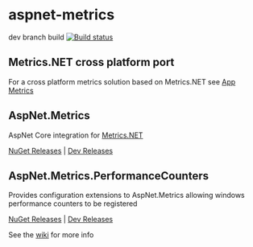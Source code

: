 # aspnet-metrics

dev branch build [![Build status](https://ci.appveyor.com/api/projects/status/mj9wj9m5hq5g0mh9/branch/dev?svg=true)](https://ci.appveyor.com/project/alhardy/aspnet-metrics/branch/dev)

## Metrics.NET cross platform port

For a cross platform metrics solution based on Metrics.NET see [App Metrics](https://github.com/alhardy/AppMetrics/tree/master)

## AspNet.Metrics

AspNet Core integration for [Metrics.NET](https://github.com/Recognos/Metrics.NET)

[NuGet Releases](https://www.nuget.org/packages/AspNet.Metrics/) | 
[Dev Releases](https://www.myget.org/feed/alhardy/package/nuget/AspNet.Metrics)

## AspNet.Metrics.PerformanceCounters

Provides configuration extensions to AspNet.Metrics allowing windows performance counters to be registered 

[NuGet Releases](https://www.nuget.org/packages/AspNet.Metrics.PerformanceCounters/) | 
[Dev Releases](https://www.myget.org/feed/alhardy/package/nuget/AspNet.Metrics.PerformanceCounters)

See the [wiki](https://github.com/alhardy/aspnet-metrics/wiki) for more info
